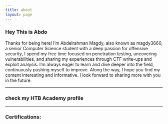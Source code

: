 ```yaml
---
title: about
layout: page
---
```




### Hey This is Abdo
Thanks for being here! I’m Abdelrahman Magdy, also known as magdy3660, a senior Computer Science student with a deep passion for offensive security, I spend my free time focused on penetration testing, uncovering vulnerabilities, and sharing my experiences through CTF write-ups and exploit analysis.
I’m always eager to learn and dive deeper into the field, continuously pushing myself to improve. Along the way, 
I hope you find my content interesting and informative. I look forward to sharing more with you in the future.

---------------
### check my HTB Academy profile
----------------------------
### Certifications:
